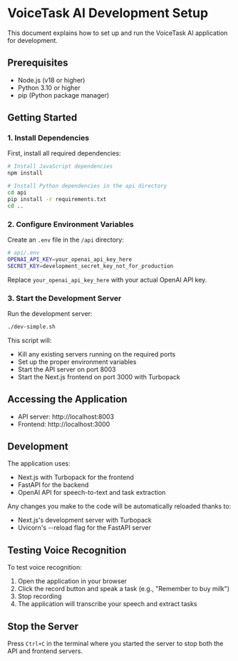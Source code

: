 # VoiceTask AI Development Setup

This document explains how to set up and run the VoiceTask AI application for development.

## Prerequisites

- Node.js (v18 or higher)
- Python 3.10 or higher
- pip (Python package manager)

## Getting Started

### 1. Install Dependencies

First, install all required dependencies:

```bash
# Install JavaScript dependencies
npm install

# Install Python dependencies in the api directory
cd api
pip install -r requirements.txt
cd ..
```

### 2. Configure Environment Variables

Create an `.env` file in the `/api` directory:

```bash
# api/.env
OPENAI_API_KEY=your_openai_api_key_here
SECRET_KEY=development_secret_key_not_for_production
```

Replace `your_openai_api_key_here` with your actual OpenAI API key.

### 3. Start the Development Server

Run the development server:

```bash
./dev-simple.sh
```

This script will:
- Kill any existing servers running on the required ports
- Set up the proper environment variables
- Start the API server on port 8003
- Start the Next.js frontend on port 3000 with Turbopack

## Accessing the Application

- API server: http://localhost:8003
- Frontend: http://localhost:3000

## Development

The application uses:
- Next.js with Turbopack for the frontend
- FastAPI for the backend
- OpenAI API for speech-to-text and task extraction

Any changes you make to the code will be automatically reloaded thanks to:
- Next.js's development server with Turbopack
- Uvicorn's --reload flag for the FastAPI server

## Testing Voice Recognition

To test voice recognition:
1. Open the application in your browser
2. Click the record button and speak a task (e.g., "Remember to buy milk")
3. Stop recording
4. The application will transcribe your speech and extract tasks

## Stop the Server

Press `Ctrl+C` in the terminal where you started the server to stop both the API and frontend servers. 